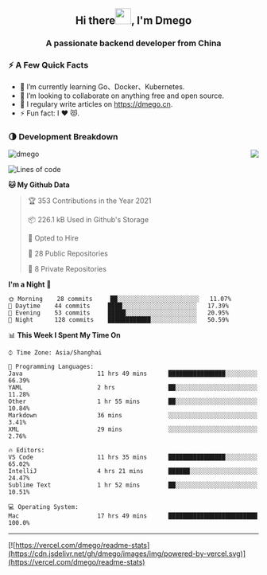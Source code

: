 <h2 align="center">Hi there<img src="https://cdn.jsdelivr.net/gh/dmego/images/img/Hi.gif" height="32" />, I'm Dmego </h2>
<h3 align="center">A passionate backend developer from China</h3>

### ⚡️ A Few Quick Facts

<ul>
    <li> 🌱 I’m currently learning Go、Docker、Kubernetes.</li>
    <li> 👯 I’m looking to collaborate on anything free and open source.</li>
    <li> 📝 I regulary write articles on <a href="https://dmego.cn">https://dmego.cn</a>.</li>
    <li> ⚡ Fun fact: I ❤️ 😻.</li>
</ul>

### 🌗 Development Breakdown

<img src="https://komarev.com/ghpvc/?username=dmego" alt="dmego" />

<img align="right" src="https://readme-stats-dmego.vercel.app/api?username=dmego&show_icons=true&icon_color=1573B3&hide_title=true&text_color=718096&bg_color=00000000&hide_border=true"/>

<!--START_SECTION:waka-->
![Lines of code](https://img.shields.io/badge/From%20Hello%20World%20I%27ve%20Written-243308%20lines%20of%20code-blue)

**🐱 My Github Data** 

> 🏆 353 Contributions in the Year 2021
 > 
> 📦 226.1 kB Used in Github's Storage 
 > 
> 💼 Opted to Hire
 > 
> 📜 28 Public Repositories 
 > 
> 🔑 8 Private Repositories  
 > 
**I'm a Night 🦉** 

```text
🌞 Morning    28 commits     ██░░░░░░░░░░░░░░░░░░░░░░░   11.07% 
🌆 Daytime    44 commits     ████░░░░░░░░░░░░░░░░░░░░░   17.39% 
🌃 Evening    53 commits     █████░░░░░░░░░░░░░░░░░░░░   20.95% 
🌙 Night      128 commits    ████████████░░░░░░░░░░░░░   50.59%

```


📊 **This Week I Spent My Time On** 

```text
⌚︎ Time Zone: Asia/Shanghai

💬 Programming Languages: 
Java                     11 hrs 49 mins      ████████████████░░░░░░░░░   66.39% 
YAML                     2 hrs               ██░░░░░░░░░░░░░░░░░░░░░░░   11.28% 
Other                    1 hr 55 mins        ██░░░░░░░░░░░░░░░░░░░░░░░   10.84% 
Markdown                 36 mins             ░░░░░░░░░░░░░░░░░░░░░░░░░   3.41% 
XML                      29 mins             ░░░░░░░░░░░░░░░░░░░░░░░░░   2.76%

🔥 Editors: 
VS Code                  11 hrs 35 mins      ████████████████░░░░░░░░░   65.02% 
IntelliJ                 4 hrs 21 mins       ██████░░░░░░░░░░░░░░░░░░░   24.47% 
Sublime Text             1 hr 52 mins        ██░░░░░░░░░░░░░░░░░░░░░░░   10.51%

💻 Operating System: 
Mac                      17 hrs 49 mins      █████████████████████████   100.0%

```


<!--END_SECTION:waka-->

---

[![https://vercel.com/dmego/readme-stats](https://cdn.jsdelivr.net/gh/dmego/images/img/powered-by-vercel.svg)](https://vercel.com/dmego/readme-stats)


